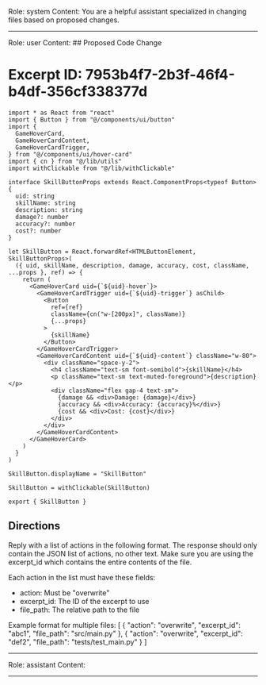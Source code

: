 Role: system
Content: You are a helpful assistant specialized in changing files based on proposed changes.
__________________
Role: user
Content: ## Proposed Code Change
# Excerpt ID: 7953b4f7-2b3f-46f4-b4df-356cf338377d
```main_game/templates/ui/components/skill/skill_button.tsx
import * as React from "react"
import { Button } from "@/components/ui/button"
import {
  GameHoverCard,
  GameHoverCardContent,
  GameHoverCardTrigger,
} from "@/components/ui/hover-card"
import { cn } from "@/lib/utils"
import withClickable from "@/lib/withClickable"

interface SkillButtonProps extends React.ComponentProps<typeof Button> {
  uid: string
  skillName: string
  description: string
  damage?: number
  accuracy?: number
  cost?: number
}

let SkillButton = React.forwardRef<HTMLButtonElement, SkillButtonProps>(
  ({ uid, skillName, description, damage, accuracy, cost, className, ...props }, ref) => {
    return (
      <GameHoverCard uid={`${uid}-hover`}>
        <GameHoverCardTrigger uid={`${uid}-trigger`} asChild>
          <Button
            ref={ref}
            className={cn("w-[200px]", className)}
            {...props}
          >
            {skillName}
          </Button>
        </GameHoverCardTrigger>
        <GameHoverCardContent uid={`${uid}-content`} className="w-80">
          <div className="space-y-2">
            <h4 className="text-sm font-semibold">{skillName}</h4>
            <p className="text-sm text-muted-foreground">{description}</p>
            <div className="flex gap-4 text-sm">
              {damage && <div>Damage: {damage}</div>}
              {accuracy && <div>Accuracy: {accuracy}%</div>}
              {cost && <div>Cost: {cost}</div>}
            </div>
          </div>
        </GameHoverCardContent>
      </GameHoverCard>
    )
  }
)

SkillButton.displayName = "SkillButton"

SkillButton = withClickable(SkillButton)

export { SkillButton }
```

## Directions
Reply with a list of actions in the following format. The response should only contain the JSON list of actions, no other text.
Make sure you are using the excerpt_id which contains the entire contents of the file.

Each action in the list must have these fields:
- action: Must be "overwrite"
- excerpt_id: The ID of the excerpt to use
- file_path: The relative path to the file

Example format for multiple files:
[
    {
        "action": "overwrite",
        "excerpt_id": "abc1",
        "file_path": "src/main.py"
    },
    {
        "action": "overwrite",
        "excerpt_id": "def2",
        "file_path": "tests/test_main.py"
    }
]
__________________
Role: assistant
Content: 
__________________
